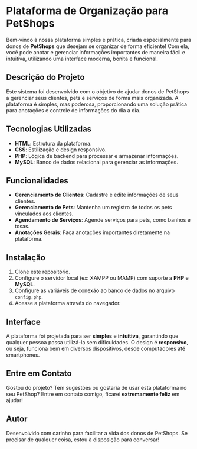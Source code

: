 # Plataforma de Organização para PetShops

Bem-vindo à nossa plataforma simples e prática, criada especialmente para donos de **PetShops** que desejam se organizar de forma eficiente! Com ela, você pode anotar e gerenciar informações importantes de maneira fácil e intuitiva, utilizando uma interface moderna, bonita e funcional.

## Descrição do Projeto

Este sistema foi desenvolvido com o objetivo de ajudar donos de PetShops a gerenciar seus clientes, pets e serviços de forma mais organizada. A plataforma é simples, mas poderosa, proporcionando uma solução prática para anotações e controle de informações do dia a dia.

## Tecnologias Utilizadas

- **HTML**: Estrutura da plataforma.
- **CSS**: Estilização e design responsivo.
- **PHP**: Lógica de backend para processar e armazenar informações.
- **MySQL**: Banco de dados relacional para gerenciar as informações.

## Funcionalidades

- **Gerenciamento de Clientes**: Cadastre e edite informações de seus clientes.
- **Gerenciamento de Pets**: Mantenha um registro de todos os pets vinculados aos clientes.
- **Agendamento de Serviços**: Agende serviços para pets, como banhos e tosas.
- **Anotações Gerais**: Faça anotações importantes diretamente na plataforma.

## Instalação

1. Clone este repositório.
2. Configure o servidor local (ex: XAMPP ou MAMP) com suporte a **PHP** e **MySQL**.
3. Configure as variáveis de conexão ao banco de dados no arquivo `config.php`.
4. Acesse a plataforma através do navegador.

## Interface

A plataforma foi projetada para ser **simples** e **intuitiva**, garantindo que qualquer pessoa possa utilizá-la sem dificuldades. O design é **responsivo**, ou seja, funciona bem em diversos dispositivos, desde computadores até smartphones.

## Entre em Contato

Gostou do projeto? Tem sugestões ou gostaria de usar esta plataforma no seu PetShop? Entre em contato comigo, ficarei **extremamente feliz** em ajudar!

## Autor

Desenvolvido com carinho para facilitar a vida dos donos de PetShops. Se precisar de qualquer coisa, estou à disposição para conversar!
